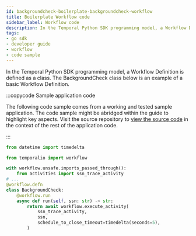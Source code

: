 ```yaml
---
id: backgroundcheck-boilerplate-backgroundcheck-workflow
title: Boilerplate Workflow code
sidebar_label: Workflow code
description: In the Temporal Python SDK programming model, a Workflow Definition is defined as a class.
tags:
- go sdk
- developer guide
- workflow
- code sample
---
```


<!-- DO NOT EDIT THIS FILE DIRECTLY.
THIS FILE IS GENERATED from https://github.com/temporalio/documentation-samples-python/blob/bgc/backgroundcheck_boilerplate/workflows/backgroundcheck_dacx.py. -->

In the Temporal Python SDK programming model, a Workflow Definition is defined as a class.
The BackgroundCheck class below is an example of a basic Workflow Definition.

:::copycode Sample application code

The following code sample comes from a working and tested sample application.
The code sample might be abridged within the guide to highlight key aspects.
Visit the source repository to [view the source code](https://github.com/temporalio/documentation-samples-python/blob/bgc/backgroundcheck_boilerplate/workflows/backgroundcheck_dacx.py) in the context of the rest of the application code.

:::

```python
from datetime import timedelta

from temporalio import workflow

with workflow.unsafe.imports_passed_through():
    from activities import ssn_trace_activity
# ...
@workflow.defn
class BackgroundCheck:
    @workflow.run
    async def run(self, ssn: str) -> str:
        return await workflow.execute_activity(
            ssn_trace_activity,
            ssn,
            schedule_to_close_timeout=timedelta(seconds=5),
        )
```
